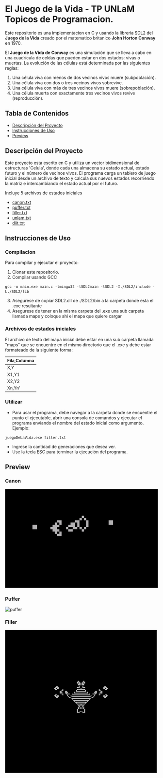 # El Juego de la Vida - TP UNLaM Topicos de Programacion.

Este repositorio es una implementacion en C y usando la libreria SDL2 del **Juego de la Vida** creado por el matematico britanico **John Horton Conway** en 1970.

El **Juego de la Vida de Conway** es una simulación que se lleva a cabo en una cuadrícula de celdas que pueden estar en dos estados: vivas o muertas. La evolución de las células está determinada por las siguientes reglas:

1. Una célula viva con menos de dos vecinos vivos muere (subpoblación).
2. Una célula viva con dos o tres vecinos vivos sobrevive.
3. Una célula viva con más de tres vecinos vivos muere (sobrepoblación).
4. Una célula muerta con exactamente tres vecinos vivos revive (reproducción).

## Tabla de Contenidos

- [Descripción del Proyecto](#descripción-del-proyecto)
- [Instrucciones de Uso](#instrucciones-de-uso)
- [Preview](#preview)



## Descripción del Proyecto

Este proyecto esta escrito en C y utiliza un vector bidimensional de estructuras 'Celula', donde cada una almacena su estado actual, estado futuro y el número de vecinos vivos. El programa carga un tablero de juego inicial desde un archivo de texto y calcula sus nuevos estados recorriendo la matriz e intercambiando el estado actual por el futuro.

Incluye 5 archivos de estados iniciales

- [canon.txt](#canon)
- [puffer.txt](#puffer)
- [filler.txt](#filler)
- [unlam.txt](#unlam)
- [diit.txt](#diit)



## Instrucciones de Uso

### Compilacion
Para compilar y ejecutar el proyecto:

1. Clonar este repositorio.
2. Compilar usando GCC

```
gcc -o main.exe main.c -lmingw32 -lSDL2main -lSDL2 -I./SDL2/include -L./SDL2/lib
```
3. Asegurese de copiar SDL2.dll de ./SDL2/bin a la carpeta donde esta el .exe resultante
4. Asegurese de tener en la misma carpeta del .exe una sub carpeta llamada maps y coloque ahi el mapa que quiere cargar

### Archivos de estados iniciales
El archivo de texto del mapa inicial debe estar en una sub carpeta llamada "maps" que se encuentre en el mismo directorio que el .exe y debe estar formateado de la siguiente forma:

| Fila,Columna |
| -------------|
|X,Y|
|X1,Y1|
|X2,Y2|
|Xn,Yn'|


### Utilizar
- Para usar el programa, debe navegar a la carpeta donde se encuentre el punto el ejecutable, abrir una consola de comandos y ejecutar el programa enviando el nombre del estado inicial como argumento. 
Ejemplo:
```
juegoDeLaVida.exe filler.txt
```

- Ingrese la cantidad de generaciones que desea ver.
- Use la tecla ESC para terminar la ejecución del programa.

## Preview


### Canon
![canon](https://github.com/TomasCornara/Juego-de-La-Vida-Conway/blob/main/maps/canon.gif "canon.txt")

### Puffer
![puffer](https://github.com/TomasCornara/Juego-de-La-Vida-Conway/blob/main/maps/puffer.gif "puffer.txt")

### Filler
![filler](https://github.com/TomasCornara/Juego-de-La-Vida-Conway/blob/main/maps/filler.gif "filler.txt")

